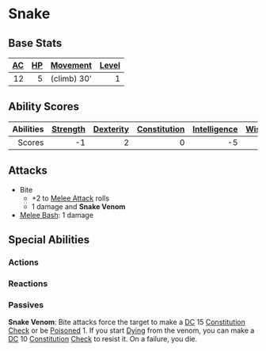 # Snake

## Base Stats

| [AC](../../../Player%20Characters/Derived%20Statistics/Armor%20Class.md) | [HP](../../../Player%20Characters/Derived%20Statistics/Health%20Points.md) | [Movement](../../../Game%20Procedures/Movement.md) | [Level](../../../Player%20Characters/Derived%20Statistics/Level.md) |
| -----------------------------------------------------------------------: | -------------------------------------------------------------------------: | -------------------------------------------------: | ------------------------------------------------------------------: |
|                                                                       12 |                                                                          5 |                                        (climb) 30' |                                                                   1 |

## Ability Scores

| Abilities | [Strength](../../../Player%20Characters/Chosen%20Statistics/Strength.md) | [Dexterity](../../../Player%20Characters/Chosen%20Statistics/Dexterity.md) | [Constitution](../../../Player%20Characters/Chosen%20Statistics/Constitution.md) | [Intelligence](../../../Player%20Characters/Chosen%20Statistics/Intelligence.md) | [Wisdom](../../../Player%20Characters/Chosen%20Statistics/Wisdom.md)<br> | [Charisma](../../../Player%20Characters/Chosen%20Statistics/Charisma.md)<br> |
| --------: | -----------------------------------------------------------------------: | -------------------------------------------------------------------------: | -------------------------------------------------------------------------------: | -------------------------------------------------------------------------------: | -----------------------------------------------------------------------: | ---------------------------------------------------------------------------: |
|    Scores |                                                                       -1 |                                                                          2 |                                                                                0 |                                                                               -5 |                                                                        1 |                                                                           -3 |

## Attacks

- Bite
	- +2 to [Melee Attack](../../../Game%20Procedures/Melee%20Attack.md) rolls
	- 1 damage and **Snake Venom**
- [Melee Bash](../../../Game%20Procedures/Reaction.md#Melee%20Bash): 1 damage

## Special Abilities

### Actions

### Reactions

### Passives

**Snake Venom**: Bite attacks force the target to make a [DC](../../../Game%20Procedures/DC.md) 15 [Constitution](../../../Player%20Characters/Chosen%20Statistics/Constitution.md) [Check](../../../Game%20Procedures/Check.md) or be [Poisoned](../../../Conditions/Poisoned.md) 1. If you start [Dying](../../../Conditions/Dying.md) from the venom, you can make a [DC](../../../Game%20Procedures/DC.md) 10 [Constitution](../../../Player%20Characters/Chosen%20Statistics/Constitution.md) [Check](../../../Game%20Procedures/Check.md) to resist it. On a failure, you die.
